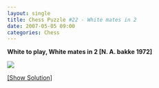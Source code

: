 ```yaml
---
layout: single
title: Chess Puzzle #22 - White mates in 2
date: 2007-05-05 09:00
categories: Chess
---
```

<strong>White to play, White mates in 2 [N. A. bakke 1972]</strong>

<img src="http://www.abluestar.com/scripts/chess_image.php?ff=5K2/1P1R4/P1kN4/7R/8/8/8/8" />

<!--more-->
<a href="javascript:ReverseContentDisplay('chess_solution')">[Show Solution]</a>
<p id="chess_solution" style="clear: both; padding: 5px; display: none">1. b8N Kb6 2. Rb5 mate....</p>
